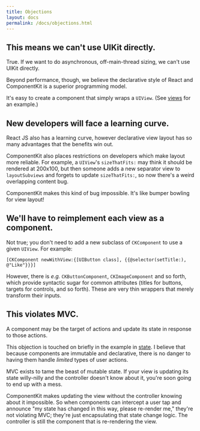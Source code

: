 ```yaml
---
title: Objections
layout: docs
permalink: /docs/objections.html
---
```

## This means we can't use UIKit directly.

True. If we want to do asynchronous, off-main-thread sizing, we can't use UIKit directly.

Beyond performance, though, we believe the declarative style of React and ComponentKit is a superior programming model.

It's easy to create a component that simply wraps a `UIView`. (See [views](views.html) for an example.)

## New developers will face a learning curve.

React JS also has a learning curve, however declarative view layout has so many advantages that the benefits win out.

ComponentKit also places restrictions on developers which make layout more reliable. For example, a `UIView`'s `sizeThatFits:` may think it should be rendered at 200x100, but then someone adds a new separator view to `layoutSubviews` and forgets to update `sizeThatFits:`, so now there's a weird overlapping content bug. 

ComponentKit makes this kind of bug impossible. It's like bumper bowling for view layout!

## We'll have to reimplement each view as a component.

Not true; you don't need to add a new subclass of `CKComponent` to use a given `UIView`. For example:

```objc++
[CKComponent newWithView:{[UIButton class], {{@selector(setTitle:), @"Like"}}}]
```

However, there is *e.g.* `CKButtonComponent`, `CKImageComponent` and so forth, which provide syntactic sugar for common attributes (titles for buttons, targets for controls, and so forth). These are very thin wrappers that merely transform their inputs.

## This violates MVC.

A component may be the target of actions and update its state in response to those actions.

This objection is touched on briefly in the example in [state](state.html). I believe that because components are immutable and declarative, there is no danger to having them handle *limited* types of user actions.

MVC exists to tame the beast of mutable state. If your view is updating its state willy-nilly and the controller doesn't know about it, you're soon going to end up with a mess.

ComponentKit makes updating the view without the controller knowing about it impossible. So when components can intercept a user tap and announce "my state has changed in this way, please re-render me," they're not violating MVC; they're just encapsulating that state change logic. The controller is still the component that is re-rendering the view.
